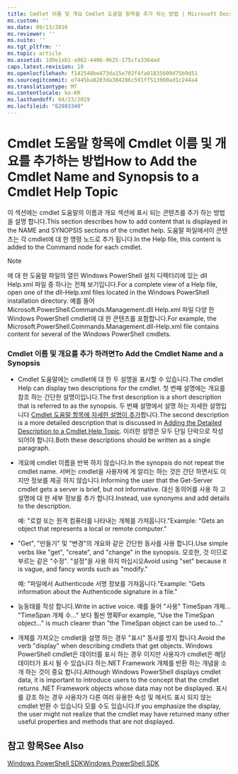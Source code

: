 ```yaml
---
title: Cmdlet 이름 및 개요 Cmdlet 도움말 항목을 추가 하는 방법 | Microsoft Docs
ms.custom: ''
ms.date: 09/13/2016
ms.reviewer: ''
ms.suite: ''
ms.tgt_pltfrm: ''
ms.topic: article
ms.assetid: 1d0e1eb1-a962-4406-9625-175cfa3364ad
caps.latest.revision: 10
ms.openlocfilehash: f142548be473da15e702f4fa01835609d75b9d51
ms.sourcegitcommit: e7445ba8203da304286c591ff513900ad1c244a4
ms.translationtype: MT
ms.contentlocale: ko-KR
ms.lasthandoff: 04/23/2019
ms.locfileid: "62083340"
---
```

# <a name="how-to-add-the-cmdlet-name-and-synopsis-to-a-cmdlet-help-topic"></a><span data-ttu-id="42d94-102">Cmdlet 도움말 항목에 Cmdlet 이름 및 개요를 추가하는 방법</span><span class="sxs-lookup"><span data-stu-id="42d94-102">How to Add the Cmdlet Name and Synopsis to a Cmdlet Help Topic</span></span>

<span data-ttu-id="42d94-103">이 섹션에는 cmdlet 도움말의 이름과 개요 섹션에 표시 되는 콘텐츠를 추가 하는 방법을 설명 합니다.</span><span class="sxs-lookup"><span data-stu-id="42d94-103">This section describes how to add content that is displayed in the NAME and SYNOPSIS sections of the cmdlet help.</span></span> <span data-ttu-id="42d94-104">도움말 파일에서이 콘텐츠는 각 cmdlet에 대 한 명령 노드로 추가 됩니다.</span><span class="sxs-lookup"><span data-stu-id="42d94-104">In the Help file, this content is added to the Command node for each cmdlet.</span></span>

> [!NOTE]
> <span data-ttu-id="42d94-105">에 대 한 도움말 파일의 열린 Windows PowerShell 설치 디렉터리에 있는 dll Help.xml 파일 중 하나는 전체 보기입니다.</span><span class="sxs-lookup"><span data-stu-id="42d94-105">For a complete view of a Help file, open one of the dll-Help.xml files located in the Windows PowerShell installation directory.</span></span> <span data-ttu-id="42d94-106">예를 들어 Microsoft.PowerShell.Commands.Management.dll Help.xml 파일 다양 한 Windows PowerShell cmdlet에 대 한 콘텐츠를 포함합니다.</span><span class="sxs-lookup"><span data-stu-id="42d94-106">For example, the Microsoft.PowerShell.Commands.Management.dll-Help.xml file contains content for several of the Windows PowerShell cmdlets.</span></span>

### <a name="to-add-the-cmdlet-name-and-a-synopsis"></a><span data-ttu-id="42d94-107">Cmdlet 이름 및 개요를 추가 하려면</span><span class="sxs-lookup"><span data-stu-id="42d94-107">To Add the Cmdlet Name and a Synopsis</span></span>

- <span data-ttu-id="42d94-108">Cmdlet 도움말에는 cmdlet에 대 한 두 설명을 표시할 수 있습니다.</span><span class="sxs-lookup"><span data-stu-id="42d94-108">The cmdlet Help can display two descriptions for the cmdlet.</span></span> <span data-ttu-id="42d94-109">첫 번째 설명에는 개요를 참조 하는 간단한 설명이입니다.</span><span class="sxs-lookup"><span data-stu-id="42d94-109">The first description is a short description that is referred to as the synopsis.</span></span> <span data-ttu-id="42d94-110">두 번째 설명에서 설명 하는 자세한 설명입니다 [Cmdlet 도움말 항목에 자세한 설명이 추가](./how-to-add-a-cmdlet-description.md)합니다.</span><span class="sxs-lookup"><span data-stu-id="42d94-110">The second description is a more detailed description that is discussed in [Adding the Detailed Description to a Cmdlet Help Topic](./how-to-add-a-cmdlet-description.md).</span></span> <span data-ttu-id="42d94-111">이러한 설명은 모두 단일 단락으로 작성 되어야 합니다.</span><span class="sxs-lookup"><span data-stu-id="42d94-111">Both these descriptions should be written as a single paragraph.</span></span>

- <span data-ttu-id="42d94-112">개요에 cmdlet 이름을 반복 하지 않습니다.</span><span class="sxs-lookup"><span data-stu-id="42d94-112">In the synopsis do not repeat the cmdlet name.</span></span> <span data-ttu-id="42d94-113">서버는 cmdlet을 사용자에 게 알리는 하는 것은 간단 하면서도 이지만 정보를 제공 하지 않습니다.</span><span class="sxs-lookup"><span data-stu-id="42d94-113">Informing the user that the Get-Server cmdlet gets a server is brief, but not informative.</span></span> <span data-ttu-id="42d94-114">대신 동의어를 사용 하 고 설명에 대 한 세부 정보를 추가 합니다.</span><span class="sxs-lookup"><span data-stu-id="42d94-114">Instead, use synonyms and add details to the description.</span></span>

  <span data-ttu-id="42d94-115">예: "로컬 또는 원격 컴퓨터를 나타내는 개체를 가져옵니다."</span><span class="sxs-lookup"><span data-stu-id="42d94-115">Example: "Gets an object that represents a local or remote computer."</span></span>

- <span data-ttu-id="42d94-116">"Get", "만들기" 및 "변경"의 개요와 같은 간단한 동사를 사용 합니다.</span><span class="sxs-lookup"><span data-stu-id="42d94-116">Use simple verbs like "get", "create", and "change" in the synopsis.</span></span> <span data-ttu-id="42d94-117">모호한, 것 이므로 부르는 같은 "수정". "설정"을 사용 하지 마십시오</span><span class="sxs-lookup"><span data-stu-id="42d94-117">Avoid using "set" because it is vague, and fancy words such as "modify."</span></span>

  <span data-ttu-id="42d94-118">예: "파일에서 Authenticode 서명 정보를 가져옵니다."</span><span class="sxs-lookup"><span data-stu-id="42d94-118">Example: "Gets information about the Authenticode signature in a file."</span></span>

- <span data-ttu-id="42d94-119">능동태를 작성 합니다.</span><span class="sxs-lookup"><span data-stu-id="42d94-119">Write in active voice.</span></span> <span data-ttu-id="42d94-120">예를 들어 "사용" TimeSpan 개체... "TimeSpan 개체 수..." 보다 훨씬 명확</span><span class="sxs-lookup"><span data-stu-id="42d94-120">For example, "Use the TimeSpan object..." is much clearer than "the TimeSpan object can be used to..."</span></span>

- <span data-ttu-id="42d94-121">개체를 가져오는 cmdlet을 설명 하는 경우 "표시" 동사를 방지 합니다.</span><span class="sxs-lookup"><span data-stu-id="42d94-121">Avoid the verb "display" when describing cmdlets that get objects.</span></span> <span data-ttu-id="42d94-122">Windows PowerShell cmdlet은 데이터를 표시 하는 경우 이지만 사용자가 cmdlet은 해당 데이터가 표시 될 수 있습니다 하는.NET Framework 개체를 반환 하는 개념을 소개 하는 것이 중요 합니다.</span><span class="sxs-lookup"><span data-stu-id="42d94-122">Although Windows PowerShell displays cmdlet data, it is important to introduce users to the concept that the cmdlet returns .NET Framework objects whose data may not be displayed.</span></span> <span data-ttu-id="42d94-123">표시를 강조 하는 경우 사용자가 다른 여러 유용한 속성 및 메서드 표시 되지 않는 cmdlet 반환 수 있습니다 모를 수도 있습니다.</span><span class="sxs-lookup"><span data-stu-id="42d94-123">If you emphasize the display, the user might not realize that the cmdlet may have returned many other useful properties and methods that are not displayed.</span></span>

## <a name="see-also"></a><span data-ttu-id="42d94-124">참고 항목</span><span class="sxs-lookup"><span data-stu-id="42d94-124">See Also</span></span>

 [<span data-ttu-id="42d94-125">Windows PowerShell SDK</span><span class="sxs-lookup"><span data-stu-id="42d94-125">Windows PowerShell SDK</span></span>](../windows-powershell-reference.md)